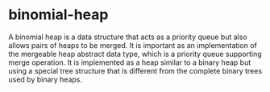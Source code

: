 # binomial-heap
A binomial heap is a data structure that acts as a priority queue but also allows pairs of heaps to be merged. It is important as an implementation of the mergeable heap abstract data type, which is a priority queue supporting merge operation. It is implemented as a heap similar to a binary heap but using a special tree structure that is different from the complete binary trees used by binary heaps.
